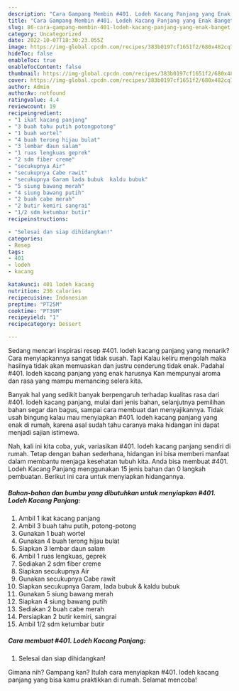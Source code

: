 ```yaml
---
description: "Cara Gampang Membin #401. Lodeh Kacang Panjang yang Enak Banget}"
title: "Cara Gampang Membin #401. Lodeh Kacang Panjang yang Enak Banget}"
slug: 86-cara-gampang-membin-401-lodeh-kacang-panjang-yang-enak-banget
category: Uncategorized
date: 2022-10-07T18:30:23.055Z
image: https://img-global.cpcdn.com/recipes/383b0197cf1651f2/680x482cq70/401-lodeh-kacang-panjang-foto-resep-utama.jpg
hideToc: false
enableToc: true
enableTocContent: false
thumbnail: https://img-global.cpcdn.com/recipes/383b0197cf1651f2/680x482cq70/401-lodeh-kacang-panjang-foto-resep-utama.jpg
cover: https://img-global.cpcdn.com/recipes/383b0197cf1651f2/680x482cq70/401-lodeh-kacang-panjang-foto-resep-utama.jpg
author: Admin
authorAv: notfound
ratingvalue: 4.4
reviewcount: 19
recipeingredient:
- "1 ikat kacang panjang"
- "3 buah tahu putih potongpotong"
- "1 buah wortel"
- "4 buah terong hijau bulat"
- "3 lembar daun salam"
- "1 ruas lengkuas geprek"
- "2 sdm fiber creme"
- "secukupnya Air"
- "secukupnya Cabe rawit"
- "secukupnya Garam lada bubuk  kaldu bubuk"
- "5 siung bawang merah"
- "4 siung bawang putih"
- "2 buah cabe merah"
- "2 butir kemiri sangrai"
- "1/2 sdm ketumbar butir"
recipeinstructions:

- "Selesai dan siap dihidangkan!"
categories:
- Resep
tags:
- 401
- lodeh
- kacang

katakunci: 401 lodeh kacang 
nutrition: 236 calories
recipecuisine: Indonesian
preptime: "PT25M"
cooktime: "PT39M"
recipeyield: "1"
recipecategory: Dessert

---
```



Sedang mencari inspirasi resep #401. lodeh kacang panjang yang menarik? Cara menyiapkannya sangat tidak susah. Tapi Kalau keliru mengolah maka hasilnya tidak akan memuaskan dan justru cenderung tidak enak. Padahal #401. lodeh kacang panjang yang enak harusnya Kan mempunyai aroma dan rasa yang mampu memancing selera kita.


Banyak hal yang sedikit banyak berpengaruh terhadap kualitas rasa dari #401. lodeh kacang panjang, mulai dari jenis bahan, selanjutnya pemilihan bahan segar dan bagus, sampai cara membuat dan menyajikannya. Tidak usah bingung kalau mau menyiapkan #401. lodeh kacang panjang yang enak di rumah, karena asal sudah tahu caranya maka hidangan ini dapat menjadi sajian istimewa.




Nah, kali ini kita coba, yuk, variasikan #401. lodeh kacang panjang sendiri di rumah. Tetap dengan bahan sederhana, hidangan ini bisa memberi manfaat dalam membantu menjaga kesehatan tubuh kita. Anda bisa membuat #401. Lodeh Kacang Panjang menggunakan 15 jenis bahan dan 0 langkah pembuatan. Berikut ini cara untuk menyiapkan hidangannya.

<!--inarticleads1-->

##### Bahan-bahan dan bumbu yang dibutuhkan untuk menyiapkan #401. Lodeh Kacang Panjang:

1. Ambil 1 ikat kacang panjang
1. Ambil 3 buah tahu putih, potong-potong
1. Gunakan 1 buah wortel
1. Gunakan 4 buah terong hijau bulat
1. Siapkan 3 lembar daun salam
1. Ambil 1 ruas lengkuas, geprek
1. Sediakan 2 sdm fiber creme
1. Siapkan secukupnya Air
1. Gunakan secukupnya Cabe rawit
1. Siapkan secukupnya Garam, lada bubuk &amp; kaldu bubuk
1. Gunakan 5 siung bawang merah
1. Siapkan 4 siung bawang putih
1. Sediakan 2 buah cabe merah
1. Persiapkan 2 butir kemiri, sangrai
1. Ambil 1/2 sdm ketumbar butir




<!--inarticleads2-->

##### Cara membuat #401. Lodeh Kacang Panjang:


1. Selesai dan siap dihidangkan!



Gimana nih? Gampang kan? Itulah cara menyiapkan #401. lodeh kacang panjang yang bisa kamu praktikkan di rumah. Selamat mencoba!
